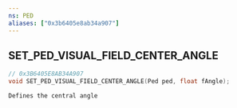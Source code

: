 ```yaml
---
ns: PED
aliases: ["0x3b6405e8ab34a907"]
---
```

## SET_PED_VISUAL_FIELD_CENTER_ANGLE

```c
// 0x3B6405E8AB34A907
void SET_PED_VISUAL_FIELD_CENTER_ANGLE(Ped ped, float fAngle);
```

```
Defines the central angle
```
